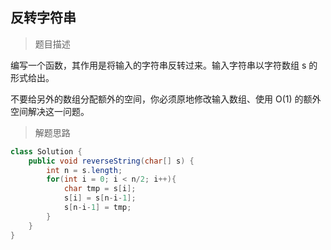## 反转字符串

> 题目描述

编写一个函数，其作用是将输入的字符串反转过来。输入字符串以字符数组 s 的形式给出。

不要给另外的数组分配额外的空间，你必须原地修改输入数组、使用 O(1) 的额外空间解决这一问题。

> 解题思路

```java
class Solution {
    public void reverseString(char[] s) {
        int n = s.length;
        for(int i = 0; i < n/2; i++){
            char tmp = s[i];
            s[i] = s[n-i-1];
            s[n-i-1] = tmp;
        }
    }
}
```

